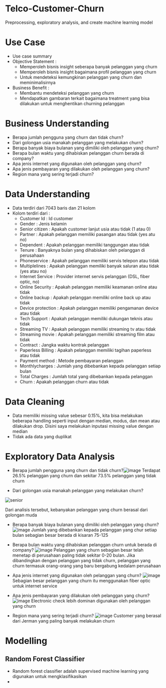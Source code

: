 # Telco-Customer-Churn
Preprocessing, exploratory analysis, and create machine learning model


# Use Case

- Use case summary
- Objective Statement :
  * Memperoleh bisnis insight seberapa banyak pelanggan yang churn
  * Memperoleh bisnis insight bagaimana profil pelanggan yang churn
  * Untuk mendeteksi kemungkinan pelanggan yang churn dan meminimalisirnya
- Business Benefit :
  * Membantu mendeteksi pelanggan yang churn
  * Mendapatkan gambaran terkait bagaimana treatment yang bisa dilakukan untuk menghentikan churning pelanggan


# Business Understanding

- Berapa jumlah pengguna yang churn dan tidak churn?
- Dari golongan usia manakah pelanggan yang melakukan churn?
- Berapa banyak biaya bulanan yang dimiliki oleh pelanggan yang churn?
- Berapa bulan waktu yang dihabiskan pelanggan churn berada di company?
- Apa jenis internet yang digunakan oleh pelanggan yang churn?
- Apa jenis pembayaran yang dilakukan oleh pelanggan yang churn?
- Region mana yang sering terjadi churn?


# Data Understanding

- Data terdiri dari 7043 baris dan 21 kolom
- Kolom terdiri dari :
  * Customer Id : Id customer
  * Gender : Jenis kelamin
  * Senior citizen : Apakah customer lanjut usia atau tidak (1 atau 0)
  * Partner : Apakah pelanggan memiliki pasangan atau tidak (yes atu no)
  * Dependent : Apakah pelanggan memiliki tanggungan atau tidak
  * Tenure : Banyaknya bulan yang dihabiskan oleh pelanggan di perusahaan
  * Phoneservice : Apakah pelanggan memiliki servis telepon atau tidak
  * Multiplelines : Apakah pelanggan memiliki banyak saluran atau tidak (yes atau no)
  * Internet Service : Provider internet servis pelanggan (DSL, fiber optic, no)
  * Online Security : Apakah pelanggan memiliki keamanan online atau tidak
  * Online backup : Apakah pelanggan memiliki online back up atau tidak
  * Device protection : Apakah pelanggan memiliki pengamanan device atau tidak
  * Tech Support : Apakah pelanggan memiliki dukungan teknis atau tidak
  * Streaming TV : Apakah pelanggan memiliki streaming tv atau tidak
  * Streaming movie : Apakah pelanggan memiliki streaming film atau tidak
  * Contract : Jangka waktu kontrak pelanggan
  * Paperless Billing : Apakah pelanggan memiliki tagihan paperless atau tidak
  * Payment method : Metode pembayaran pelanggan
  * Monthlycharges : Jumlah yang dibebankan kepada pelanggan setiap bulan
  * Total Charges : Jumlah total yang dibebankan kepada pelanggan
  * Churn : Apakah pelanggan churn atau tidak


# Data Cleaning

- Data memiliki missing value sebesar 0.15%, kita bisa melakukan beberapa handling seperti input dengan median, modus, dan mean atau dilakukan drop. Disini saya melakukan inputasi missing value dengan median
- Tidak ada data yang duplikat


# Exploratory Data Analysis

- Berapa jumlah pengguna yang churn dan tidak churn?![image](https://user-images.githubusercontent.com/97740444/162630198-049319e2-f2bb-4e0d-a836-0d16ba7dfb5d.png) Terdapat 26.5% pelanggan yang churn dan sekitar 73.5% pelanggan yang tidak churn

- Dari golongan usia manakah pelanggan yang melakukan churn?

![senior](https://user-images.githubusercontent.com/97740444/162630310-806bf4bb-58f1-48dc-891d-a1424c7c3074.png)

Dari analisis tersebut, kebanyakan pelanggan yang churn berasal dari golongan muda

- Berapa banyak biaya bulanan yang dimiliki oleh pelanggan yang churn?
![image](https://user-images.githubusercontent.com/97740444/162630371-a556436d-4eb4-473c-939e-3cba7789d0fa.png)
Jumlah yang dibebankan kepada pelanggan yang chur setiap bulan sebagian besar berada di kisaran 75-125

- Berapa bulan waktu yang dihabiskan pelanggan churn untuk berada di company?
![image](https://user-images.githubusercontent.com/97740444/162630422-620eeb05-c54d-42d5-a705-4f9c4f37bcd0.png)
Pelanggan yang churn sebagian besar telah menetap di perusahaan paling tidak sekitar 0-20 bulan. Jika dibandingkan dengan pelanggan yang tidak churn, pelanggan yang churn termasuk orang-orang yang baru bergabung kedalam perusahaan

- Apa jenis internet yang digunakan oleh pelanggan yang churn?
![image](https://user-images.githubusercontent.com/97740444/162630476-248af1ec-dbe4-4951-8067-441b4684fc30.png)
Sebagian besar pelanggan yang churn itu menggunakan fiber optic untuk internet service

- Apa jenis pembayaran yang dilakukan oleh pelanggan yang churn?
![image](https://user-images.githubusercontent.com/97740444/162630505-603120c5-b993-42d0-9cfd-28a3f62294fc.png)
Electronic check lebih dominan digunakan oleh pelanggan yang churn

- Region mana yang sering terjadi churn?
![image](https://user-images.githubusercontent.com/97740444/162630530-3292ff10-f7f1-4b00-ac37-e15846ec6a96.png)
Customer yang berasal dari Jerman yang paling banyak melakukan churn


# Modelling

## Random Forest Classifier

- Random forest classifier adalah supervised machine learning yang digunakan untuk mengklasifikasikan
- 

